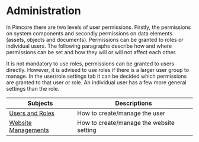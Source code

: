 # Administration

In Pimcore there are two levels of user permissions. Firstly, the permissions on system components and secondly permissions on data elements (assets, objects and documents). Permissions can be granted to roles or individual users. The following paragraphs describe how and where permissions can be set and how they will or will not affect each other.

It is not mandatory to use roles, permissions can be granted to users directly. However, it is advised to use roles if there is a larger user group to manage. In the user/role settings tab it can be decided which permissions are granted to that user or role. An individual user has a few more general settings than the role.

| Subjects | Descriptions |
| -------- | ------------ |
| [Users and Roles](users.md) | How to create/manage the user |
| [Website Managements](websites.md) | How to create/manage the website setting |